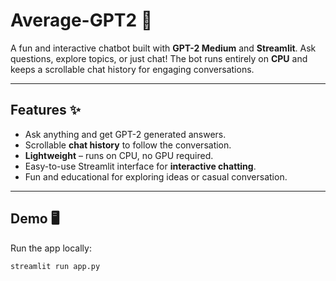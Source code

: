 # Average-GPT2 🤖

A fun and interactive chatbot built with **GPT-2 Medium** and **Streamlit**. Ask questions, explore topics, or just chat! The bot runs entirely on **CPU** and keeps a scrollable chat history for engaging conversations.

---

## Features ✨

- Ask anything and get GPT-2 generated answers.  
- Scrollable **chat history** to follow the conversation.  
- **Lightweight** – runs on CPU, no GPU required.  
- Easy-to-use Streamlit interface for **interactive chatting**.  
- Fun and educational for exploring ideas or casual conversation.

---

## Demo 🖥️

Run the app locally:

```bash
streamlit run app.py

